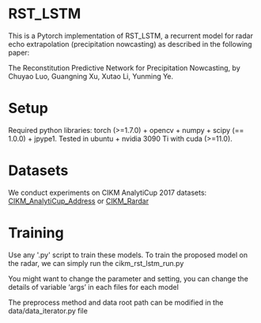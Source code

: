 # RST_LSTM

This is a Pytorch implementation of RST_LSTM, a recurrent model for radar echo extrapolation (precipitation nowcasting) as described in the following paper:

The Reconstitution Predictive Network for Precipitation Nowcasting, by Chuyao Luo, Guangning Xu, Xutao Li, Yunming Ye.

# Setup

Required python libraries: torch (>=1.7.0) + opencv + numpy + scipy (== 1.0.0) + jpype1.
Tested in ubuntu + nvidia 3090 Ti with cuda (>=11.0).

# Datasets
We conduct experiments on CIKM AnalytiCup 2017 datasets: [CIKM_AnalytiCup_Address](https://tianchi.aliyun.com/competition/entrance/231596/information) or [CIKM_Rardar](https://drive.google.com/drive/folders/1IqQyI8hTtsBbrZRRht3Es9eES_S4Qv2Y?usp=sharing) 

# Training
Use any '.py' script to train these models. To train the proposed model on the radar, we can simply run the cikm_rst_lstm_run.py

You might want to change the parameter and setting, you can change the details of variable ‘args’ in each files for each model

The preprocess method and data root path can be modified in the data/data_iterator.py file





